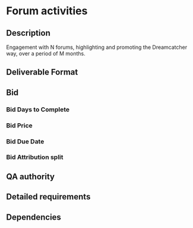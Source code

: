 # Forum activities

## Description

Engagement with N forums, highlighting and promoting the Dreamcatcher way, over a period of M months.

## Deliverable Format

## Bid 

### Bid Days to Complete

### Bid Price

### Bid Due Date

### Bid Attribution split

## QA authority

## Detailed requirements

## Dependencies
